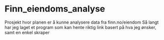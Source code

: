 # Finn_eiendoms_analyse

Prosjekt hvor planen er å kunne analysere data fra finn.no/eiendom
Så langt har jeg laget et program som kan hente riktig link basert på hva jeg ønsker,
samt en enkel skraper
